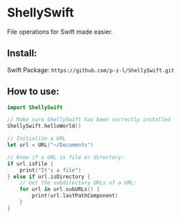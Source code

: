# ShellySwift

File operations for Swift made easier.

## Install:
Swift Package: `https://github.com/p-z-l/ShellySwift.git`

## How to use:

```Swift
import ShellySwift

// Make sure ShellySwift has been correctly installed
ShellySwift.helloWorld()

// Initialize a URL
let url = URL("~/Documents")

// Know if a URL is file or directory:
if url.isFile {
    print("It's a file")
} else if url.isDirectory {
    // Get the subdirectory URLs of a URL:
    for url in url.subURLs() {
        print(url.lastPathComponent)
    }
}
```
